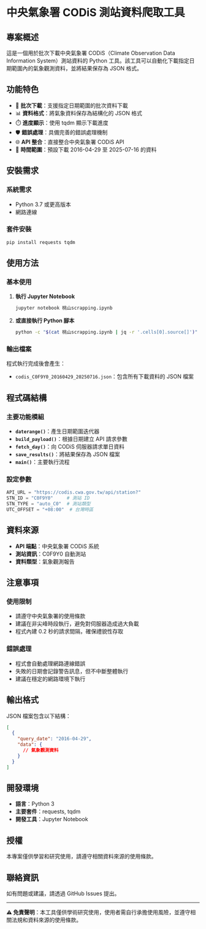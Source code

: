 # 中央氣象署 CODiS 測站資料爬取工具

## 專案概述

這是一個用於批次下載中央氣象署 CODiS（Climate Observation Data Information System）測站資料的 Python 工具。該工具可以自動化下載指定日期範圍內的氣象觀測資料，並將結果保存為 JSON 格式。

## 功能特色

- 🔄 **批次下載**：支援指定日期範圍的批次資料下載
- 📊 **資料格式**：將氣象資料保存為結構化的 JSON 格式
- ⏱️ **進度顯示**：使用 tqdm 顯示下載進度
- 🛡️ **錯誤處理**：具備完善的錯誤處理機制
- 🌐 **API 整合**：直接整合中央氣象署 CODiS API
- 📅 **時間範圍**：預設下載 2016-04-29 至 2025-07-16 的資料

## 安裝需求

### 系統需求
- Python 3.7 或更高版本
- 網路連線

### 套件安裝

```bash
pip install requests tqdm
```

## 使用方法

### 基本使用

1. **執行 Jupyter Notebook**
   ```bash
   jupyter notebook 桃山scrapping.ipynb
   ```

2. **或直接執行 Python 腳本**
   ```bash
   python -c "$(cat 桃山scrapping.ipynb | jq -r '.cells[0].source[]')"
   ```

### 輸出檔案

程式執行完成後會產生：
- `codis_C0F9Y0_20160429_20250716.json`：包含所有下載資料的 JSON 檔案

## 程式碼結構

### 主要功能模組

- **`daterange()`**：產生日期範圍迭代器
- **`build_payload()`**：根據日期建立 API 請求參數
- **`fetch_day()`**：向 CODiS 伺服器請求單日資料
- **`save_results()`**：將結果保存為 JSON 檔案
- **`main()`**：主要執行流程

### 設定參數

```python
API_URL = "https://codis.cwa.gov.tw/api/station?"
STN_ID = "C0F9Y0"     # 測站 ID
STN_TYPE = "auto_C0"  # 測站類型
UTC_OFFSET = "+08:00"  # 台灣時區
```

## 資料來源

- **API 端點**：中央氣象署 CODiS 系統
- **測站資訊**：C0F9Y0 自動測站
- **資料類型**：氣象觀測報告

## 注意事項

### 使用限制
- 請遵守中央氣象署的使用條款
- 建議在非尖峰時段執行，避免對伺服器造成過大負載
- 程式內建 0.2 秒的請求間隔，確保禮貌性存取

### 錯誤處理
- 程式會自動處理網路連線錯誤
- 失敗的日期會記錄警告訊息，但不中斷整體執行
- 建議在穩定的網路環境下執行

## 輸出格式

JSON 檔案包含以下結構：
```json
[
  {
    "query_date": "2016-04-29",
    "data": {
      // 氣象觀測資料
    }
  }
]
```

## 開發環境

- **語言**：Python 3
- **主要套件**：requests, tqdm
- **開發工具**：Jupyter Notebook

## 授權

本專案僅供學習和研究使用，請遵守相關資料來源的使用條款。

## 聯絡資訊

如有問題或建議，請透過 GitHub Issues 提出。

---

**⚠️ 免責聲明**：本工具僅供學術研究使用，使用者需自行承擔使用風險，並遵守相關法規和資料來源的使用條款。 